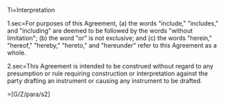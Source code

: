 Ti=Interpretation

1.sec=For purposes of this Agreement, (a) the words "include," "includes," and "including" are deemed to be followed by the words "without limitation"; (b) the word "or" is not exclusive; and (c) the words "herein," "hereof," "hereby," "hereto," and "hereunder" refer to this Agreement as a whole.

2.sec=This Agreement is intended to be construed without regard to any presumption or rule requiring construction or interpretation against the party drafting an instrument or causing any instrument to be drafted.

=[G/Z/para/s2]
